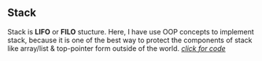 <h2>Stack</h2>
<p>Stack is <strong>LIFO</strong> or <strong>FILO</strong> stucture. Here, I have use OOP concepts to implement stack, because it is one of the best way to protect the components of stack like array/list & top-pointer form outside of the world.  <i><a href="https://github.com/milansonagra/My-Data-Stuctures-and-Algorithm/blob/master/Stack">click for code</a></i></p>
